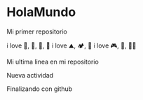 # HolaMundo

Mi primer repositorio

i love 🍕, 🍫, 🧉, 🎸
i love ⛰️, 🏕️, 🎣
i love 🎮, 🎥, 👨‍💻

Mi ultima linea en mi repositorio

Nueva actividad

Finalizando con github
